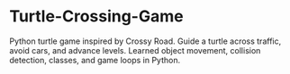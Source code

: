 # Turtle-Crossing-Game
Python turtle game inspired by Crossy Road. Guide a turtle across traffic, avoid cars, and advance levels. Learned object movement, collision detection, classes, and game loops in Python.
